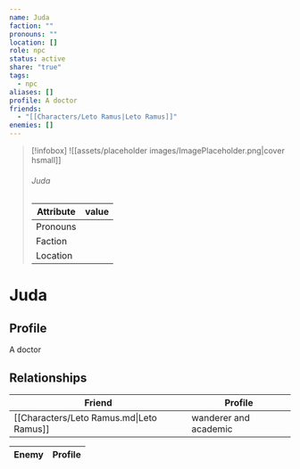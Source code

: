 ```yaml
---
name: Juda
faction: ""
pronouns: ""
location: []
role: npc
status: active
share: "true"
tags:
  - npc
aliases: []
profile: A doctor
friends:
  - "[[Characters/Leto Ramus|Leto Ramus]]"
enemies: []
---
```



> [!infobox]
> ![[assets/placeholder images/ImagePlaceholder.png|cover hsmall]]
> ###### Juda
> Attribute |  value |
> ---|---|
> Pronouns | 
> Faction | 
> Location |  |


# Juda
## Profile
A doctor


## Relationships

| Friend                                   | Profile               |
| ---------------------------------------- | --------------------- |
| [[Characters/Leto Ramus.md\|Leto Ramus]] | wanderer and academic |


| Enemy | Profile |
| ----- | ------- |




